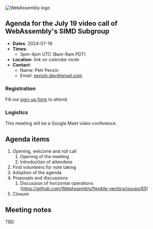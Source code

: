 ![WebAssembly logo](/images/WebAssembly.png)

## Agenda for the July 19 video call of WebAssembly's SIMD Subgroup

- **Dates**: 2024-07-19
- **Times**:
    - 3pm-4pm UTC (8am-9am PDT)
- **Location**: *link on calendar invite*
- **Contact**:
    - Name: Petr Penzin
    - Email: penzin.dev@gmail.com


### Registration

Fill out [sign-up form](https://forms.gle/bscWhsD9U4hZEsUV9) to attend.

### Logistics

This meeting will be a Google Meet video conference.

## Agenda items

1. Opening, welcome and roll call
    1. Opening of the meeting
    1. Introduction of attendees
1. Find volunteers for note taking
1. Adoption of the agenda
1. Proposals and discussions
    1. Discussion of horizontal operations (https://github.com/WebAssembly/flexible-vectors/issues/65)
1. Closure

## Meeting notes

TBD

